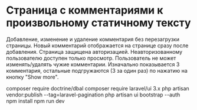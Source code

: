 # Cтраница с комментариями к произвольному статичному тексту
Добавление, изменение и удаление комментария без перезагрузки страницы. Новый комментарий отображается на странице сразу после добавления.
Страница защищена авторизацией. Неавторизованному пользователю доступен только просмотр. Пользователь не может изменять/удалять чужие комментарии.
Изначально показывается 3 комментария, остальные подгружаются (3 за один раз) по нажатию на кнопку "Show more".

composer require doctrine/dbal
composer require laravel/ui 3.x
php artisan vendor:publish --tag=laravel-pagination
php artisan ui bootstrap --auth
npm install
npm run dev
